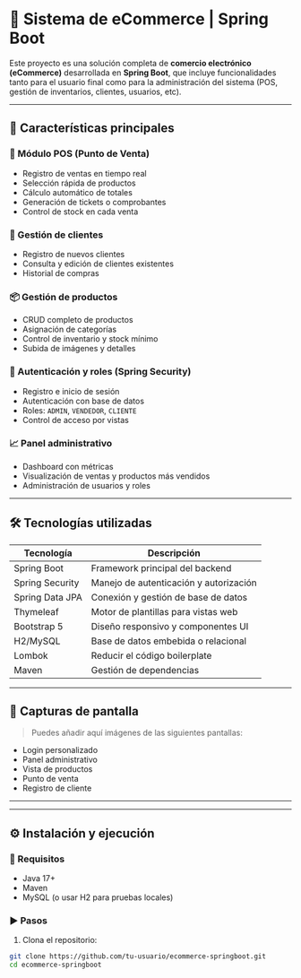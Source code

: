 # 🛒 Sistema de eCommerce | Spring Boot

Este proyecto es una solución completa de **comercio electrónico (eCommerce)** desarrollada en **Spring Boot**, que incluye funcionalidades tanto para el usuario final como para la administración del sistema (POS, gestión de inventarios, clientes, usuarios, etc).

---

## 🚀 Características principales

### 🧾 Módulo POS (Punto de Venta)
- Registro de ventas en tiempo real
- Selección rápida de productos
- Cálculo automático de totales
- Generación de tickets o comprobantes
- Control de stock en cada venta

### 👤 Gestión de clientes
- Registro de nuevos clientes
- Consulta y edición de clientes existentes
- Historial de compras

### 📦 Gestión de productos
- CRUD completo de productos
- Asignación de categorías
- Control de inventario y stock mínimo
- Subida de imágenes y detalles

### 🔐 Autenticación y roles (Spring Security)
- Registro e inicio de sesión
- Autenticación con base de datos
- Roles: `ADMIN`, `VENDEDOR`, `CLIENTE`
- Control de acceso por vistas

### 📈 Panel administrativo
- Dashboard con métricas
- Visualización de ventas y productos más vendidos
- Administración de usuarios y roles

---

## 🛠️ Tecnologías utilizadas

| Tecnología      | Descripción                              |
|----------------|------------------------------------------|
| Spring Boot     | Framework principal del backend          |
| Spring Security | Manejo de autenticación y autorización   |
| Spring Data JPA | Conexión y gestión de base de datos      |
| Thymeleaf       | Motor de plantillas para vistas web      |
| Bootstrap 5     | Diseño responsivo y componentes UI       |
| H2/MySQL        | Base de datos embebida o relacional      |
| Lombok          | Reducir el código boilerplate            |
| Maven           | Gestión de dependencias                  |

---

## 📸 Capturas de pantalla

> Puedes añadir aquí imágenes de las siguientes pantallas:
- Login personalizado
- Panel administrativo
- Vista de productos
- Punto de venta
- Registro de cliente

---


---

## ⚙️ Instalación y ejecución

### 🔧 Requisitos

- Java 17+
- Maven
- MySQL (o usar H2 para pruebas locales)

### ▶️ Pasos

1. Clona el repositorio:

```bash
git clone https://github.com/tu-usuario/ecommerce-springboot.git
cd ecommerce-springboot


